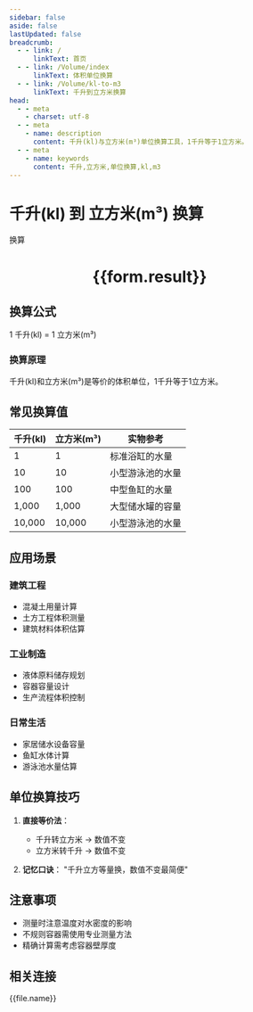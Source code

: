 ```yaml
---
sidebar: false
aside: false
lastUpdated: false
breadcrumb:
  - - link: /
      linkText: 首页
  - - link: /Volume/index
      linkText: 体积单位换算
  - - link: /Volume/kl-to-m3
      linkText: 千升到立方米换算
head:
  - - meta
    - charset: utf-8
  - - meta
    - name: description
      content: 千升(kl)与立方米(m³)单位换算工具，1千升等于1立方米。
  - - meta
    - name: keywords
      content: 千升,立方米,单位换算,kl,m3
---
```


# 千升(kl) 到 立方米(m³) 换算

<script setup>
import { onMounted, reactive, inject ,ref  } from 'vue'
import { NButton,NForm ,NFormItem,NInput,NInputNumber,NSelect,NCard,useMessage ,NGrid ,NGi } from 'naive-ui'
import { defineClientComponent } from 'vitepress'
import { Volume } from '../../files';

const convert = inject('convert')
const formRef = ref(null);
const rules = {
  number:{
    required: true,
    type: 'number',
    trigger: "blur"
  }
}
const form = reactive({
  number:null,
  result:'',
  title:'千升(kl)到立方米(m³)换算'
})

const convertHandler = (e) => {
  e.preventDefault();
  formRef.value?.validate((errors)=>{
    if (!errors) {
      form.result = `${form.number} kl = ${convert(form.number).from('kl').to('m3')} m³`
    }
  })
}
</script>

<n-form size="large" :model="form" ref='formRef' :rules="rules">
  <n-form-item label="数值" path="number">
    <n-input-number size="large" style="width:100%" :min="0" v-model:value="form.number" placeholder="请输入千升数值" />
  </n-form-item>
  <n-form-item>
    <n-button type="info" style="width:100%" @click="convertHandler">换算</n-button>
  </n-form-item>
</n-form>
<n-card embedded :bordered="false" hoverable>
  <div style="text-align:center">
    <h1>{{form.result}}</h1>
  </div>
</n-card>

## 换算公式
1 千升(kl) = 1 立方米(m³)

### 换算原理
千升(kl)和立方米(m³)是等价的体积单位，1千升等于1立方米。

## 常见换算值
| 千升(kl) | 立方米(m³) | 实物参考                 |
|---------|-----------|--------------------------|
| 1       | 1         | 标准浴缸的水量            |
| 10      | 10        | 小型游泳池的水量          |
| 100     | 100       | 中型鱼缸的水量            |
| 1,000   | 1,000     | 大型储水罐的容量          |
| 10,000  | 10,000    | 小型游泳池的水量          |

## 应用场景
### 建筑工程
- 混凝土用量计算
- 土方工程体积测量
- 建筑材料体积估算

### 工业制造
- 液体原料储存规划
- 容器容量设计
- 生产流程体积控制

### 日常生活
- 家居储水设备容量
- 鱼缸水体计算
- 游泳池水量估算

## 单位换算技巧
1. **直接等价法**：
   - 千升转立方米 → 数值不变
   - 立方米转千升 → 数值不变

2. **记忆口诀**：
   "千升立方等量换，数值不变最简便"

## 注意事项
- 测量时注意温度对水密度的影响
- 不规则容器需使用专业测量方法
- 精确计算需考虑容器壁厚度

## 相关连接
<n-grid x-gap="12" :cols="2">
  <n-gi v-for="(file, index) in Volume" :key="index">
    <n-button
      text
      tag="a"
      :href="file.path"
      type="info"
    >
      {{file.name}}
    </n-button>
  </n-gi>
</n-grid>